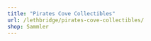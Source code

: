 ```yaml
---
title: "Pirates Cove Collectibles"
url: /lethbridge/pirates-cove-collectibles/
shop: Sammler
---
```


